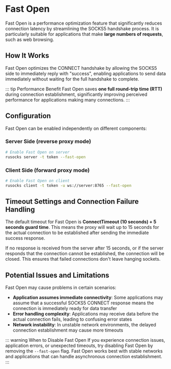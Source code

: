 # Fast Open

Fast Open is a performance optimization feature that significantly reduces connection latency by streamlining the SOCKS5 handshake process. It is particularly suitable for applications that make **large numbers of requests**, such as web browsing.

## How It Works

Fast Open optimizes the CONNECT handshake by allowing the SOCKS5 side to immediately reply with "success", enabling applications to send data immediately without waiting for the full handshake to complete.

::: tip Performance Benefit
Fast Open saves **one full round-trip time (RTT)** during connection establishment, significantly improving perceived performance for applications making many connections.
:::

## Configuration

Fast Open can be enabled independently on different components:

### Server Side (reverse proxy mode)
```bash
# Enable Fast Open on server
rusocks server -t token --fast-open
```

### Client Side (forward proxy mode)
```bash
# Enable Fast Open on client
rusocks client -t token -u ws://server:8765 --fast-open
```

## Timeout Settings and Connection Failure Handling

The default timeout for Fast Open is **ConnectTimeout (10 seconds) + 5 seconds guard time**. This means the proxy will wait up to 15 seconds for the actual connection to be established after sending the immediate success response.

If no response is received from the server after 15 seconds, or if the server responds that the connection cannot be established, the connection will be closed. This ensures that failed connections don't leave hanging sockets.

## Potential Issues and Limitations

Fast Open may cause problems in certain scenarios:

- **Application assumes immediate connectivity**: Some applications may assume that a successful SOCKS5 CONNECT response means the connection is immediately ready for data transfer
- **Error handling complexity**: Applications may receive data before the actual connection fails, leading to confusing error states
- **Network instability**: In unstable network environments, the delayed connection establishment may cause more timeouts

::: warning When to Disable Fast Open
If you experience connection issues, application errors, or unexpected timeouts, try disabling Fast Open by removing the `--fast-open` flag. Fast Open works best with stable networks and applications that can handle asynchronous connection establishment.
:::
